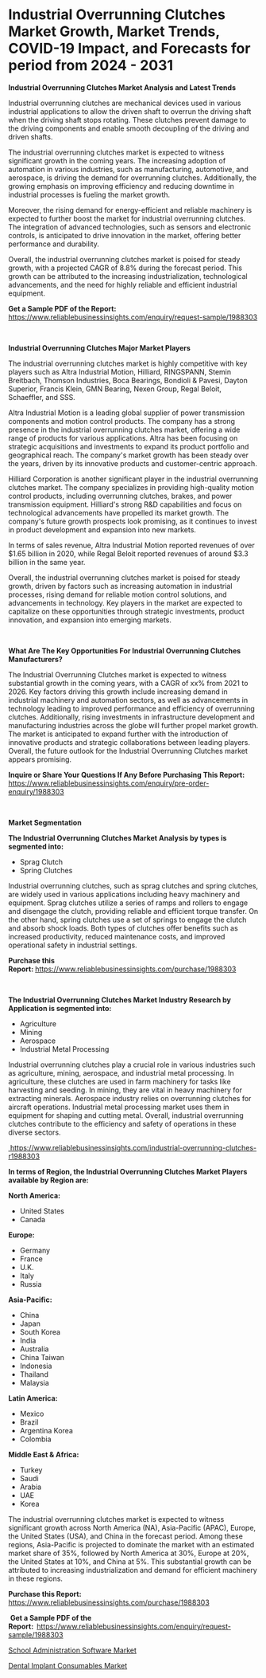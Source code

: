 <p><h1>Industrial Overrunning Clutches Market Growth, Market Trends, COVID-19 Impact, and Forecasts for period from 2024 - 2031</h1></p><p><strong>Industrial Overrunning Clutches Market Analysis and Latest Trends</strong></p>
<p><p>Industrial overrunning clutches are mechanical devices used in various industrial applications to allow the driven shaft to overrun the driving shaft when the driving shaft stops rotating. These clutches prevent damage to the driving components and enable smooth decoupling of the driving and driven shafts.</p><p>The industrial overrunning clutches market is expected to witness significant growth in the coming years. The increasing adoption of automation in various industries, such as manufacturing, automotive, and aerospace, is driving the demand for overrunning clutches. Additionally, the growing emphasis on improving efficiency and reducing downtime in industrial processes is fueling the market growth.</p><p>Moreover, the rising demand for energy-efficient and reliable machinery is expected to further boost the market for industrial overrunning clutches. The integration of advanced technologies, such as sensors and electronic controls, is anticipated to drive innovation in the market, offering better performance and durability.</p><p>Overall, the industrial overrunning clutches market is poised for steady growth, with a projected CAGR of 8.8% during the forecast period. This growth can be attributed to the increasing industrialization, technological advancements, and the need for highly reliable and efficient industrial equipment.</p></p>
<p><strong>Get a Sample PDF of the Report:&nbsp;</strong> <a href="https://www.reliablebusinessinsights.com/enquiry/request-sample/1988303">https://www.reliablebusinessinsights.com/enquiry/request-sample/1988303</a></p>
<p>&nbsp;</p>
<p><strong>Industrial Overrunning Clutches Major Market Players</strong></p>
<p><p>The industrial overrunning clutches market is highly competitive with key players such as Altra Industrial Motion, Hilliard, RINGSPANN, Stemin Breitbach, Thomson Industries, Boca Bearings, Bondioli & Pavesi, Dayton Superior, Francis Klein, GMN Bearing, Nexen Group, Regal Beloit, Schaeffler, and SSS.</p><p>Altra Industrial Motion is a leading global supplier of power transmission components and motion control products. The company has a strong presence in the industrial overrunning clutches market, offering a wide range of products for various applications. Altra has been focusing on strategic acquisitions and investments to expand its product portfolio and geographical reach. The company's market growth has been steady over the years, driven by its innovative products and customer-centric approach.</p><p>Hilliard Corporation is another significant player in the industrial overrunning clutches market. The company specializes in providing high-quality motion control products, including overrunning clutches, brakes, and power transmission equipment. Hilliard's strong R&D capabilities and focus on technological advancements have propelled its market growth. The company's future growth prospects look promising, as it continues to invest in product development and expansion into new markets.</p><p>In terms of sales revenue, Altra Industrial Motion reported revenues of over $1.65 billion in 2020, while Regal Beloit reported revenues of around $3.3 billion in the same year.</p><p>Overall, the industrial overrunning clutches market is poised for steady growth, driven by factors such as increasing automation in industrial processes, rising demand for reliable motion control solutions, and advancements in technology. Key players in the market are expected to capitalize on these opportunities through strategic investments, product innovation, and expansion into emerging markets.</p></p>
<p>&nbsp;</p>
<p><strong>What Are The Key Opportunities For Industrial Overrunning Clutches Manufacturers?</strong></p>
<p><p>The Industrial Overrunning Clutches market is expected to witness substantial growth in the coming years, with a CAGR of xx% from 2021 to 2026. Key factors driving this growth include increasing demand in industrial machinery and automation sectors, as well as advancements in technology leading to improved performance and efficiency of overrunning clutches. Additionally, rising investments in infrastructure development and manufacturing industries across the globe will further propel market growth. The market is anticipated to expand further with the introduction of innovative products and strategic collaborations between leading players. Overall, the future outlook for the Industrial Overrunning Clutches market appears promising.</p></p>
<p><strong>Inquire or Share Your Questions If Any Before Purchasing This Report:</strong> <a href="https://www.reliablebusinessinsights.com/enquiry/pre-order-enquiry/1988303">https://www.reliablebusinessinsights.com/enquiry/pre-order-enquiry/1988303</a></p>
<p>&nbsp;</p>
<p><strong>Market Segmentation</strong></p>
<p><strong>The Industrial Overrunning Clutches Market Analysis by types is segmented into:</strong></p>
<p><ul><li>Sprag Clutch</li><li>Spring Clutches</li></ul></p>
<p><p>Industrial overrunning clutches, such as sprag clutches and spring clutches, are widely used in various applications including heavy machinery and equipment. Sprag clutches utilize a series of ramps and rollers to engage and disengage the clutch, providing reliable and efficient torque transfer. On the other hand, spring clutches use a set of springs to engage the clutch and absorb shock loads. Both types of clutches offer benefits such as increased productivity, reduced maintenance costs, and improved operational safety in industrial settings.</p></p>
<p><strong>Purchase this Report:&nbsp;</strong><a href="https://www.reliablebusinessinsights.com/purchase/1988303">https://www.reliablebusinessinsights.com/purchase/1988303</a></p>
<p>&nbsp;</p>
<p><strong>The Industrial Overrunning Clutches Market Industry Research by Application is segmented into:</strong></p>
<p><ul><li>Agriculture</li><li>Mining</li><li>Aerospace</li><li>Industrial Metal Processing</li></ul></p>
<p><p>Industrial overrunning clutches play a crucial role in various industries such as agriculture, mining, aerospace, and industrial metal processing. In agriculture, these clutches are used in farm machinery for tasks like harvesting and seeding. In mining, they are vital in heavy machinery for extracting minerals. Aerospace industry relies on overrunning clutches for aircraft operations. Industrial metal processing market uses them in equipment for shaping and cutting metal. Overall, industrial overrunning clutches contribute to the efficiency and safety of operations in these diverse sectors.</p></p>
<p><a href="https://www.reliablebusinessinsights.com/industrial-overrunning-clutches-r1988303">&nbsp;https://www.reliablebusinessinsights.com/industrial-overrunning-clutches-r1988303</a></p>
<p><strong>In terms of Region, the Industrial Overrunning Clutches Market Players available by Region are:</strong></p>
<p>
    <p> <strong> North America: </strong>
        <ul>
            <li>United States</li>
            <li>Canada</li>
        </ul>
        </p> 
    <p> <strong> Europe: </strong>
        <ul>
            <li>Germany</li>
            <li>France</li>
            <li>U.K.</li>
            <li>Italy</li>
            <li>Russia</li>
        </ul>
        </p> 
    <p> <strong> Asia-Pacific: </strong>
        <ul>
            <li>China</li>
            <li>Japan</li>
            <li>South Korea</li>
            <li>India</li>
            <li>Australia</li>
            <li>China Taiwan</li>
            <li>Indonesia</li>
            <li>Thailand</li>
            <li>Malaysia</li>
        </ul>
        </p> 
    <p> <strong> Latin America: </strong>
        <ul>
            <li>Mexico</li>
            <li>Brazil</li>
            <li>Argentina Korea</li>
            <li>Colombia</li>
        </ul>
        </p> 
    <p> <strong> Middle East & Africa: </strong>
        <ul>
            <li>Turkey</li>
            <li>Saudi</li>
            <li>Arabia</li>
            <li>UAE</li>
            <li>Korea</li>
        </ul>
    </p>
    </p>
<p><p>The industrial overrunning clutches market is expected to witness significant growth across North America (NA), Asia-Pacific (APAC), Europe, the United States (USA), and China in the forecast period. Among these regions, Asia-Pacific is projected to dominate the market with an estimated market share of 35%, followed by North America at 30%, Europe at 20%, the United States at 10%, and China at 5%. This substantial growth can be attributed to increasing industrialization and demand for efficient machinery in these regions.</p></p>
<p><strong>Purchase this Report: </strong><a href="https://www.reliablebusinessinsights.com/purchase/1988303">https://www.reliablebusinessinsights.com/purchase/1988303</a></p>
<p>&nbsp;<strong>Get a Sample PDF of the Report:&nbsp;&nbsp;</strong><a href="https://www.reliablebusinessinsights.com/enquiry/request-sample/1988303">https://www.reliablebusinessinsights.com/enquiry/request-sample/1988303</a></p>
<p><strong></strong></p>
<p><p><a href="https://github.com/luckyshygirl/Market-Research-Report-List-5/blob/main/school-administration-software-market.md">School Administration Software Market</a></p><p><a href="https://view.publitas.com/reportprime-1/dental-implant-consumables-market-size-is-growing-at-cagr-of-8-7-and-this-report-covers-analysis-by-type-application-growth-and-forecast-2024-2031/">Dental Implant Consumables Market</a></p></p>